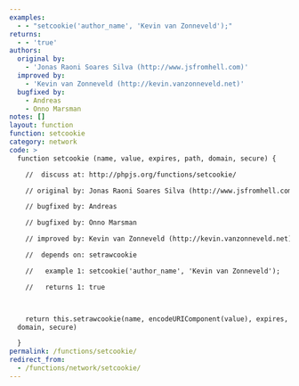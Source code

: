 ```yaml
---
examples:
  - - "setcookie('author_name', 'Kevin van Zonneveld');"
returns:
  - - 'true'
authors:
  original by:
    - 'Jonas Raoni Soares Silva (http://www.jsfromhell.com)'
  improved by:
    - 'Kevin van Zonneveld (http://kevin.vanzonneveld.net)'
  bugfixed by:
    - Andreas
    - Onno Marsman
notes: []
layout: function
function: setcookie
category: network
code: >
  function setcookie (name, value, expires, path, domain, secure) {

    //  discuss at: http://phpjs.org/functions/setcookie/

    // original by: Jonas Raoni Soares Silva (http://www.jsfromhell.com)

    // bugfixed by: Andreas

    // bugfixed by: Onno Marsman

    // improved by: Kevin van Zonneveld (http://kevin.vanzonneveld.net)

    //  depends on: setrawcookie

    //   example 1: setcookie('author_name', 'Kevin van Zonneveld');

    //   returns 1: true



    return this.setrawcookie(name, encodeURIComponent(value), expires, path,
  domain, secure)

  }
permalink: /functions/setcookie/
redirect_from:
  - /functions/network/setcookie/
---
```


<!-- WARNING! This file is auto generated by `npm run web:inject`, do not edit by hand -->
